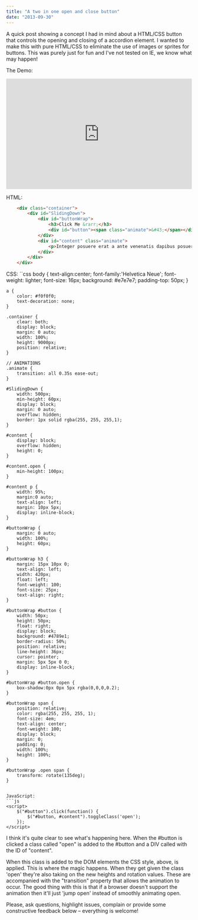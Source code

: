 ```yaml
---
title: "A two in one open and close button"
date: "2013-09-30"
---
```


A quick post showing a concept I had in mind about a HTML/CSS button that controls the opening and closing of a accordion element. I wanted to make this with pure HTML/CSS to eliminate the use of images or sprites for buttons. This was purely just for fun and I've not tested on IE, we know what may happen!

The Demo:

<iframe width="100%" height="300" src="https://jsfiddle.net/scriptedpixels/GvAtx/embedded/result,js,html,css/" allowfullscreen="allowfullscreen" frameborder="0"></iframe>

HTML:
```html
	<div class="container">
		<div id="SlidingDown">
			<div id="buttonWrap">
				<h3>Click Me &rarr;</h3>
				<div id="button"><span class="animate">&#43;</span></div>
			</div>
			<div id="content" class="animate">
				<p>Integer posuere erat a ante venenatis dapibus posuere velit aliquet. Cras justo odio, dapibus ac facilisis in, egestas eget quam. Vivamus sagittis lacus vel augue laoreet rutrum faucibus dolor auctor. Nulla vitae elit libero, a pharetra augue. Donec id elit non mi porta gravida at eget metus.</p>
			</div>
		</div>
	</div>
```

CSS:
``css
	body {
		text-align:center;
		font-family:'Helvetica Neue';
		font-weight: lighter;
		font-size: 16px;
		background: #e7e7e7;
		padding-top: 50px;
	}

	a {
		color: #f0f0f0;
		text-decoration: none;
	}

	.container {
		clear: both;
		display: block;
		margin: 0 auto;
		width: 100%;
		height: 9000px;
		position: relative;
	}

	// ANIMATIONS
	.animate {
		transition: all 0.35s ease-out;
	}

	#SlidingDown {
		width: 500px;
		min-height: 60px;
		display: block;
		margin: 0 auto;
		overflow: hidden;
		border: 1px solid rgba(255, 255, 255,1);
	}

	#content {
		display: block;
		overflow: hidden;
		height: 0;
	}

	#content.open {
		min-height: 100px;
	}

	#content p {
		width: 95%;
		margin:0 auto;
		text-align: left;
		margin: 10px 5px;
		display: inline-block;
	}

	#buttonWrap {
		margin: 0 auto;
		width: 100%;
		height: 60px;
	}

	#buttonWrap h3 {
		margin: 15px 10px 0;
		text-align: left;
		width: 420px;
		float: left;
		font-weight: 100;
		font-size: 25px;
		text-align: right;
	}

	#buttonWrap #button {
		width: 50px;
		height: 50px;
		float: right;
		display: block;
		background: #4789e1;
		border-radius: 50%;
		position: relative;
		line-height: 36px;
		cursor: pointer;
		margin: 5px 5px 0 0;
		display: inline-block;
	}

	#buttonWrap #button.open {
		box-shadow:0px 0px 5px rgba(0,0,0,0.2);
	}

	#buttonWrap span {
		position: relative;
		color: rgba(255, 255, 255, 1);
		font-size: 4em;
		text-align: center;
		font-weight: 100;
		display: block;
		margin: 0;
		padding: 0;
		width: 100%;
		height: 100%;
	}

	#buttonWrap .open span {
		transform: rotate(135deg);
	}
```

JavaScript:
```js
<script>
	$("#button").click(function() {
		$("#button, #content").toggleClass('open');
	});
</script>
```

I think it's quite clear to see what's happening here. When the #button is clicked a class called "open" is added to the #button and a DIV called with the ID of "content".

When this class is added to the DOM elements the CSS style, above, is applied. This is where the magic happens. When they get given the class 'open' they're also taking on the new heights and rotation values. These are accompanied with the "transition" property that allows the animation to occur. The good thing with this is that if a browser doesn't support the animation then it'll just 'jump open' instead of smoothly animating open.

Please, ask questions, highlight issues, complain or provide some constructive feedback below – everything is welcome!
